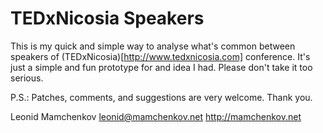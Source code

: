 TEDxNicosia Speakers
====================

This is my quick and simple way to analyse what's common between speakers of
(TEDxNicosia)[http://www.tedxnicosia.com] conference. It's just a simple and
fun prototype for and idea I had.  Please don't take it too serious.

P.S.: Patches, comments, and suggestions are very welcome.  Thank you.

Leonid Mamchenkov
leonid@mamchenkov.net
http://mamchenkov.net
